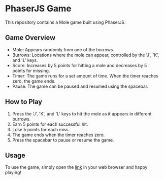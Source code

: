 # PhaserJS Game
This repository contains a Mole game built using PhaserJS.

## Game Overview
+ Mole: Appears randomly from one of the burrows.
+ Burrows: Locations where the mole can appear, controlled by the 'J', 'K', and 'L' keys.
+ Score: Increases by 5 points for hitting a mole and decreases by 5 points for missing.
+ Timer: The game runs for a set amount of time. When the timer reaches zero, the game ends.
+ Pause: The game can be paused and resumed using the spacebar.

## How to Play

1. Press the 'J', 'K', and 'L' keys to hit the mole as it appears in different burrows.
2. Earn 5 points for each successful hit.
3. Lose 5 points for each miss.
4. The game ends when the timer reaches zero.
5. Press the spacebar to pause or resume the game.

## Usage
To use the game, simply open the [link](https://anastasiyanikalayeva.github.io/Mole/) in your web browser and happy playing!